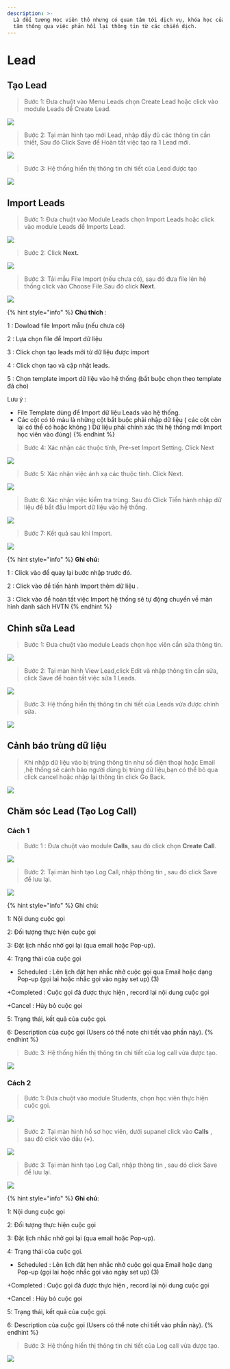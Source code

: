 ```yaml
---
description: >-
  Là đối tượng Học viên thô nhưng có quan tâm tới dịch vụ, khóa học của trung
  tâm thông qua việc phản hồi lại thông tin từ các chiến dịch.
---
```


# Lead

## Tạo Lead

> Bước 1: Đưa chuột vào Menu Leads chọn Create Lead hoặc click vào module Leads để Create Lead.

![](../.gitbook/assets/taolead1.png)

> Bước 2: Tại màn hình tạo mới Lead, nhập đầy đủ các thông tin cần thiết, Sau đó Click Save để Hoàn tất việc tạo ra 1 Lead mới.

![](../.gitbook/assets/taolead2.png)

> Bước 3: Hệ thống hiển thị thông tin chi tiết của Lead được tạo

![](../.gitbook/assets/taolead3%20%282%29.png)

## Import Leads

> Bước 1: Đưa chuột vào Module Leads chọn Import Leads hoặc click vào module Leads để Imports Lead.

![](../.gitbook/assets/importlead.png)

> Bước 2: Click **Next.**

![](../.gitbook/assets/2%20%281%29.png)

> Bước 3:  Tải mẫu File Import \(nếu chưa có\), sau đó đưa file lên hệ thống click vào Choose File.Sau đó click **Next**.

![](../.gitbook/assets/importlead2.png)

{% hint style="info" %}
**Chú thích** :

1 : Dowload file Import mẫu \(nếu chưa có\)

2 : Lựa chọn file để Import dữ liệu

3 : Click chọn tạo leads mới từ dữ liệu được import

4 : Click chọn tạo và cập nhật leads.

5 : Chọn template import dữ liệu vào hệ thống \(bắt buộc chọn theo template đã cho\)

Lưu ý : 

* File Template dùng để Import dữ liệu Leads vào hệ thống.
* Các cột có tô màu là những cột bắt buộc phải nhập dữ liệu \( các cột còn lại có thể có hoặc không \) Dữ liệu phải chính xác thì hệ thống mới Import học viên vào đúng\)
{% endhint %}

> Bước 4: Xác nhận các thuộc tính, Pre-set Import Setting. Click Next

![](../.gitbook/assets/4%20%281%29.png)

> Bước 5: Xác nhận việc ánh xạ các thuộc tính. Click Next.

![](../.gitbook/assets/5%20%281%29.png)

> Bước 6: Xác nhận việc kiểm tra trùng. Sau đó Click Tiến hành nhập dữ liệu để bắt đầu Import dữ liệu vào hệ thống.

![](../.gitbook/assets/6%20%281%29.png)

> Bước 7: Kết quả sau khi Import.

![](../.gitbook/assets/7%20%281%29.png)

{% hint style="info" %}
**Ghi chú:** 

1 : Click vào để quay lại bước nhập trước đó.

2 : Click vào để tiến hành Import thêm dữ liệu .

3 : Click vào để hoàn  tất việc Import hệ thống sẽ tự động chuyển về màn hình danh sách HVTN
{% endhint %}

## Chỉnh sữa Lead

> Bước 1: Đưa chuột vào module Leads chọn học viên cần sửa thông tin.

![](../.gitbook/assets/chinhsualeada.png)

> Bước 2: Tại màn hình View Lead,click Edit và nhập thông tin cần sửa, click Save để hoàn tất việc sửa 1 Leads.

![](../.gitbook/assets/chihsualead2.png)

> Bước 3: Hệ thống hiển thị thông tin chi tiết của Leads vừa được chỉnh sửa.

![](../.gitbook/assets/chinhsualead3.png)

## Cảnh báo trùng dữ liệu

> Khi nhập dữ liệu vào bị trùng thông tin như số điện thoại hoặc Email ,hệ thống sẽ cảnh báo người dùng bị trùng dữ liệu,bạn có thể bỏ qua click cancel hoặc nhập lại thông tin click Go Back.

![](../.gitbook/assets/canhbao.png)

## Chăm sóc Lead \(Tạo Log Call\)

### Cách 1

> Bước 1 : Đưa chuột vào module **Calls**, sau đó click chọn **Create Call**.

![](../.gitbook/assets/taocall1.png)

> Bước 2: Tại màn hình tạo Log Call, nhập thông tin , sau đó click Save để lưu lại.

![](../.gitbook/assets/taocall2.png)

{% hint style="info" %}
Ghi chú:

1: Nội dung cuộc gọi

2: Đối tượng thực hiện cuộc gọi

3: Đặt lịch nhắc nhở gọi lại \(qua email hoặc Pop-up\).

4: Trạng thái của cuộc gọi 

+ Scheduled : Lên lịch đặt hẹn nhắc nhở cuộc gọi qua Email hoặc dạng Pop-up \(gọi lai hoặc nhắc gọi vào ngày set up\) \(3\)

+Completed : Cuộc gọi đã được thực hiện , record lại nội dung cuộc gọi

+Cancel : Hủy bỏ cuộc gọi

5: Trạng thái, kết quả của cuộc gọi.

6: Description của cuộc gọi \(Users có thể note chi tiết vào phần này\).
{% endhint %}

> Bước 3: Hệ thống hiển thị thông tin chi tiết của log call vừa được tạo.

![](../.gitbook/assets/taocall1_3.PNG)

### Cách 2

> Bước 1: Đưa chuột vào module Students, chọn học viên thực hiện cuộc gọi.

![](../.gitbook/assets/taocall1_1.png)

> Bước 2: Tại màn hình hồ sơ học viên, dưới supanel click vào **Calls** , sau đó click vào dấu \(**+**\).

![](../.gitbook/assets/taocall1_2.png)

> Bước 3: Tại màn hình tạo Log Call, nhập thông tin , sau đó click Save để lưu lại.

![](../.gitbook/assets/taocall2.png)

{% hint style="info" %}
**Ghi chú**:

1: Nội dung cuộc gọi

2: Đối tượng thực hiện cuộc gọi

3: Đặt lịch nhắc nhở gọi lại \(qua email hoặc Pop-up\).

4: Trạng thái của cuộc gọi.

+ Scheduled : Lên lịch đặt hẹn nhắc nhở cuộc gọi qua Email hoặc dạng Pop-up \(gọi lai hoặc nhắc gọi vào ngày set up\) \(3\)

+Completed : Cuộc gọi đã được thực hiện , record lại nội dung cuộc gọi

+Cancel : Hủy bỏ cuộc gọi

5: Trạng thái, kết quả của cuộc gọi.

6: Description của cuộc gọi \(Users có thể note chi tiết vào phần này\).
{% endhint %}

> Bước 3: Hệ thống hiển thị thông tin chi tiết của Log call vừa được tạo.

![](../.gitbook/assets/taocall3.PNG)


